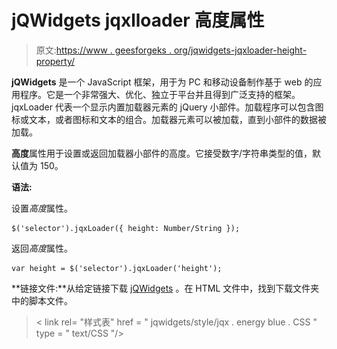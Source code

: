 # jQWidgets jqxlloader 高度属性

> 原文:[https://www . geesforgeks . org/jqwidgets-jqxloader-height-property/](https://www.geeksforgeeks.org/jqwidgets-jqxloader-height-property/)

**jQWidgets** 是一个 JavaScript 框架，用于为 PC 和移动设备制作基于 web 的应用程序。它是一个非常强大、优化、独立于平台并且得到广泛支持的框架。jqxLoader 代表一个显示内置加载器元素的 jQuery 小部件。加载程序可以包含图标或文本，或者图标和文本的组合。加载器元素可以被加载，直到小部件的数据被加载。

**高度**属性用于设置或返回加载器小部件的高度。它接受数字/字符串类型的值，默认值为 150。

**语法:**

设置*高度*属性。

```
$('selector').jqxLoader({ height: Number/String });
```

返回*高度*属性。

```
var height = $('selector').jqxLoader('height');
```

**链接文件:**从给定链接下载 [jQWidgets](https://www.jqwidgets.com/download/) 。在 HTML 文件中，找到下载文件夹中的脚本文件。

> <link rel="”stylesheet”" href="”jqwidgets/styles/jqx.base.css”" type="”text/css”">
> < link rel= "样式表" href = " jqwidgets/style/jqx . energy blue . CSS " type = " text/CSS "/>
> <script type = " text/JavaScript " src = " scripts/jquery-1 . 11 . 1 . min . js "></script>
> <script type = " text/JavaScript " src = " jqwidgets/jqxcore . js

下面的例子说明了 jQWidgets jqxlloader*高度*属性。

**示例:**

## 超文本标记语言

```
<!DOCTYPE html>
<html lang="en">

<head>
    <link rel="stylesheet" href=
        "jqwidgets/styles/jqx.base.css"
          type="text/css" />
    <link rel="stylesheet" href=
        "jqwidgets/styles/jqx.energyblue.css"
          type="text/css" />
    <script type="text/javascript" 
        src="scripts/jquery-1.11.1.min.js">
    </script>
    <script type="text/javascript" 
        src="jqwidgets/jqxcore.js">
    </script>
    <script type="text/javascript" 
        src="jqwidgets/jqxloader.js">
    </script>
</head>

<body>
    <center>
        <h1 style="color: green;">
            GeeksforGeeks
        </h1>

        <h3>
            jQWidgets jqxLoader height Property
        </h3>

        <div style="margin-top: 130px;" 
            id="jqxLoader">
        </div>
    </center>

    <script type="text/javascript">
        $(document).ready(function() {
            $("#jqxLoader").jqxLoader({
                width: 250,
                height: 150,
                autoOpen: true
            });
        });
    </script>
</body>

</html>
```

**输出:**

![](img/5c7f31d7bb81500f56d01f442c6a390c.png)

**参考:**[https://www . jqwidgets . com/jquery-widgets-documentation/documentation/jqxloader/jquery-loader-API . htm](https://www.jqwidgets.com/jquery-widgets-documentation/documentation/jqxloader/jquery-loader-api.htm)